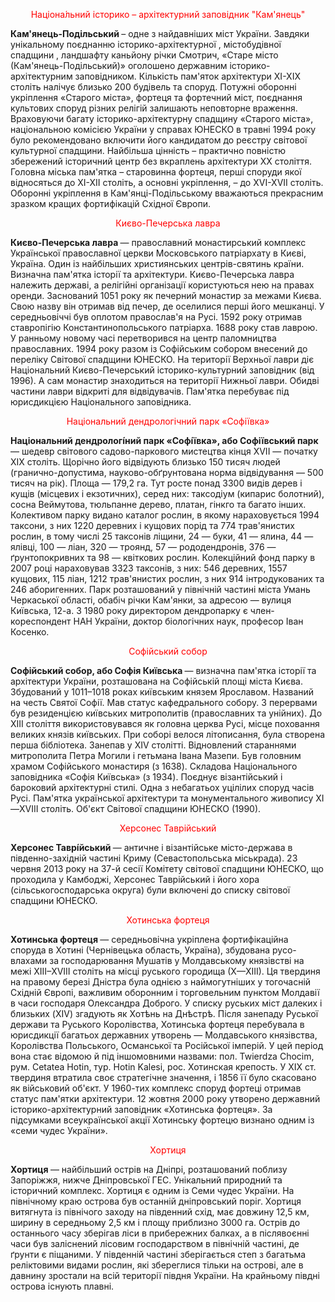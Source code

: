 <!DOCTYPE html>
<html>
<head> <title> Сім чудес України </title> </head>
<body>
<p align = "center"> <font color = "red"> Націона́льний історико – архітектурний заповідник "Кам'янець" </font>
</p>
<p> <strong> Кам'янець-Подільський </strong> – одне з найдавніших міст України. Завдяки унікальному поєднанню історико-архітектурної , містобудівної спадщини , ландшафту каньйону річки Смотрич, «Старе місто (Кам'янець-Подільський)» оголошено державним історико-архітектурним заповідником. Кількість пам'яток архітектури XI-XIX століть налічує близько 200 будівель та споруд. Потужні оборонні укріплення «Старого міста», фортеця та фортечний міст, поєднання культових споруд різних релігій залишають неповторне враження. Враховуючи багату історико-архітектурну спадщину «Старого міста», національною комісією України у справах ЮНЕСКО в травні 1994 року було рекомендовано включити його кандидатом до реєстру світової культурної спадщини. Найбільша цінність – практично повністю збережений історичний центр без вкраплень архітектури XX століття. Головна міська пам'ятка – старовинна фортеця, перші споруди якої відносяться до XI-XII століть, а основні укріплення, – до XVI-XVII століть. Оборонні укріплення в Кам'янці-Подільському вважаються прекрасним зразком кращих фортифікацій Східної Європи. 
</p>
<p align = "center"> <font color = "red"> Києво-Печерська лавра </font>
</p>
<p> <strong> Києво-Печерська лавра </strong> — православний монастирський комплекс Української православної церкви Московського патріархату в Києві, Україна. Один із найбільших християнських центрів-святинь країни. Визначна пам'ятка історії та архітектури. Києво-Печерська лавра належить державі, а релігійні організації користуються нею на правах оренди. Заснований 1051 року як печерний монастир за межами Києва. Свою назву він отримав від печер, де оселилися перші його мешканці. У середньовіччі був оплотом православ'я на Русі. 1592 року отримав ставропігію Константинопольського патріарха. 1688 року став лаврою. У ранньому новому часі перетворився на центр паломництва православних. 1994 року разом із Софійським собором внесений до переліку Світової спадщини ЮНЕСКО. На території Верхньої лаври діє Національний Києво-Печерський історико-культурний заповідник (від 1996). А сам монастир знаходиться на території Нижньої лаври. Обидві частини лаври відкриті для відвідувачів. Пам'ятка перебуває під юрисдикцією Національного заповідника.
</p>
<p align = "center"> <font color = "red"> Національний дендрологічний парк «Софіївка» </font>
</p>
<p> <strong> Національний дендрологі́ний парк «Софі́ївка», або Софіївський парк </strong> — шедевр світового садово-паркового мистецтва кінця XVII — початку XIX століть. Щорічно його відвідують близько 150 тисяч людей (гранично-допустима, науково-обґрунтована норма відвідування — 500 тисяч на рік). Площа — 179,2 га. Тут росте понад 3300 видів дерев і кущів (місцевих і екзотичних), серед них: таксодіум (кипарис болотний), сосна Веймутова, тюльпанне дерево, платан, гінкго та багато інших. Колективом парку видано каталог рослин, в якому нараховується 1994 таксони, з них 1220 деревних і кущових порід та 774 трав'янистих рослин, в тому числі 25 таксонів ліщини, 24 — буки, 41 — ялина, 44 — ялівці, 100 — ліан, 320 — троянд, 57 — рододендронів, 376 — ґрунтопокривних та 98 — квіткових рослин. Колекційний фонд парку в 2007 році нараховував 3323 таксонів, з них: 546 деревних, 1557 кущових, 115 ліан, 1212 трав'янистих рослин, з них 914 інтродукованих та 246 аборигенних. Парк розташований у північній частині міста Умань Черкаської області, обабіч річки Кам'янки, за адресою — вулиця Київська, 12-а. З 1980 року директором дендропарку є член-кореспондент НАН України, доктор біологічних наук, професор Іван Косенко.
</p>
<p align = "center"> <font color = "red"> Софійський собор </font>
</p>
<p> <strong> Софійський собор, або Софія Київська </strong> — визначна пам'ятка історії та архітектури України, розташована на Софійській площі міста Києва. Збудований у 1011–1018 роках київським князем Ярославом. Названий на честь Святої Софії. Мав статус кафедрального собору. З перервами був резиденцією київських митрополитів (православних та унійних). До XIII століття використовувався як головна церква Русі, місце поховання великих князів київських. При соборі велося літописання, була створена перша бібліотека. Занепав у XIV столітті. Відновлений стараннями митрополита Петра Могили і гетьмана Івана Мазепи. Був головним храмом Софійського монастиря (з 1638). Складова Національного заповідника «Софія Київська» (з 1934). Поєднує візантійський і бароковий архітектурні стилі. Одна з небагатьох уцілілих споруд часів Русі. Пам'ятка української архітектури та монументального живопису XI—XVIII століть. Об'єкт Світової спадщини ЮНЕСКО (1990).
</p>
<p align = "center"> <font color = "red"> Херсонес Таврійський </font>
</p>
<p> <strong> Херсонес Таврі́йський </strong> — античне і візантійське місто-держава в південно-західній частині Криму (Севастопольська міськрада). 23 червня 2013 року на 37-й сесії Комітету світової спадщини ЮНЕСКО, що проходила у Камбоджі, Херсонес Таврійський і його хора (сільськогосподарська округа) були включені до списку світової спадщини ЮНЕСКО.
</p>
<p align = "center"> <font color = "red"> Хотинська фортеця </font>
</p>
<p> <strong> Хотинська фортеця </strong> — середньовічна укріплена фортифікаційна споруда в Хотині (Чернівецька область, Україна), збудована русо-влахами за господарювання Мушатів у Молдавському князівстві на межі XIII–XVIII століть на місці руського городища (Х—ХІІІ). Ця твердиня на правому березі Дністра була однією з наймогутніших у тогочасній Східній Європі, важливим оборонним і торговельним пунктом Молдавії в часи господаря Олександра Доброго. У списку руських міст далеких і близьких (XIV) згадують як Хотѣнь на Днѣстрѣ. Після занепаду Руської держави та Руського Королівства, Хотинська фортеця перебувала в юрисдикції багатьох державних утворень — Молдавського князівства, Королівства Польського, Османської та Російської імперій. У цей період вона стає відомою й під іншомовними назвами: пол. Twierdza Chocim, рум. Cetatea Hotin, тур. Hotin Kalesi, рос. Хотинская крепость. У ХІХ ст. твердиня втратила своє стратегічне значення, і 1856 її було скасовано як військовий об'єкт. У 1960-тих комплекс споруд фортеці отримав статус пам'ятки архітектури. 12 жовтня 2000 року утворено державний історико-архітектурний заповідник «Хотинська фортеця». За підсумками всеукраїнської акції Хотинську фортецю визнано одним із «семи чудес України».
</p>
<p align = "center"> <font color = "red"> Хортиця </font>
</p>
<p> <strong> Хортиця </strong> — найбільший острів на Дніпрі, розташований поблизу Запоріжжя, нижче Дніпровської ГЕС. Унікальний природний та історичний комплекс. Хортиця є одним із Семи чудес України. На північному краю острова був останній дніпровський поріг. Хортиця витягнута із північого заходу на південний схід, має довжину 12,5 км, ширину в середньому 2,5 км і площу приблизно 3000 га. Острів до останнього часу зберігав ліси в прибережних балках, а в післявоєнні часи був заліснений лісовим господарством в північній частині, де ґрунти є піщаними. У південній частині зберігається степ з багатьма реліктовими видами рослин, які збереглися тільки на острові, але в давнину зростали на всій території півдня України. На крайньому півдні острова існують плавні.
</p>
</body>
</html>














